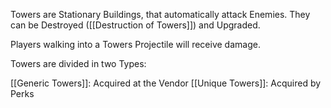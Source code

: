 Towers are Stationary Buildings, that automatically attack Enemies.
They can be Destroyed ([[Destruction of Towers]]) and Upgraded.

Players walking into a Towers Projectile will receive damage.

Towers are divided in two Types:

[[Generic Towers]]: Acquired at the Vendor
[[Unique Towers]]: Acquired by Perks


